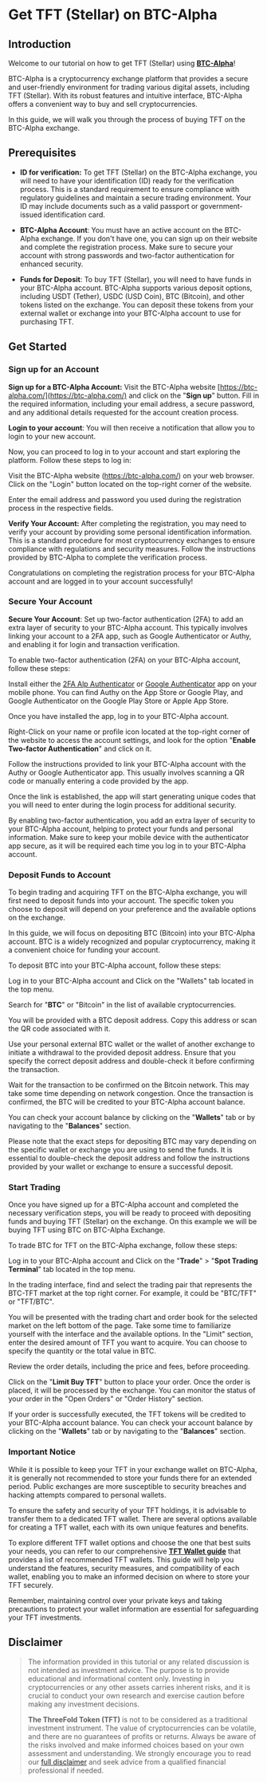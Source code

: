 <h1> Get TFT (Stellar) on BTC-Alpha </h1>



## Introduction

Welcome to our tutorial on how to get TFT (Stellar) using [**BTC-Alpha**](https://btc-alpha.com/en)! 

BTC-Alpha is a cryptocurrency exchange platform that provides a secure and user-friendly environment for trading various digital assets, including TFT (Stellar). With its robust features and intuitive interface, BTC-Alpha offers a convenient way to buy and sell cryptocurrencies. 

In this guide, we will walk you through the process of buying TFT on the BTC-Alpha exchange.

## Prerequisites

- **ID for verification:** To get TFT (Stellar) on the BTC-Alpha exchange, you will need to have your identification (ID) ready for the verification process. This is a standard requirement to ensure compliance with regulatory guidelines and maintain a secure trading environment. Your ID may include documents such as a valid passport or government-issued identification card. 
  
- **BTC-Alpha Account**: You must have an active account on the BTC-Alpha exchange. If you don't have one, you can sign up on their website and complete the registration process. Make sure to secure your account with strong passwords and two-factor authentication for enhanced security.

- **Funds for Deposit**: To buy TFT (Stellar), you will need to have funds in your BTC-Alpha account. BTC-Alpha supports various deposit options, including USDT (Tether), USDC (USD Coin), BTC (Bitcoin), and other tokens listed on the exchange. You can deposit these tokens from your external wallet or exchange into your BTC-Alpha account to use for purchasing TFT.

## Get Started

### Sign up for an Account

**Sign up for a BTC-Alpha Account:** Visit the BTC-Alpha website [https://btc-alpha.com/](https://btc-alpha.com/) and click on the "**Sign up**" button. Fill in the required information, including your email address, a secure password, and any additional details requested for the account creation process. 

**Login to your account**: You will then receive a notification that allow you to login to your new account. 

Now, you can proceed to log in to your account and start exploring the platform. Follow these steps to log in:

Visit the BTC-Alpha website (https://btc-alpha.com/) on your web browser. Click on the "Login" button located on the top-right corner of the website.

Enter the email address and password you used during the registration process in the respective fields.

**Verify Your Account:** After completing the registration, you may need to verify your account by providing some personal identification information. This is a standard procedure for most cryptocurrency exchanges to ensure compliance with regulations and security measures. Follow the instructions provided by BTC-Alpha to complete the verification process.

Congratulations on completing the registration process for your BTC-Alpha account and are logged in to your account successfully! 

### Secure Your Account

**Secure Your Account**: Set up two-factor authentication (2FA) to add an extra layer of security to your BTC-Alpha account. This typically involves linking your account to a 2FA app, such as Google Authenticator or Authy, and enabling it for login and transaction verification.

To enable two-factor authentication (2FA) on your BTC-Alpha account, follow these steps:

Install either the [2FA Alp Authenticator](https://play.google.com/store/apps/details?id=com.alp.two_fa) or [Google Authenticator](https://play.google.com/store/apps/details?id=com.google.android.apps.authenticator2&hl=en&gl=US) app on your mobile phone. You can find Authy on the App Store or Google Play, and Google Authenticator on the Google Play Store or Apple App Store.

Once you have installed the app, log in to your BTC-Alpha account.

Right-Click on your name or profile icon located at the top-right corner of the website to access the account settings, and look for the option "**Enable Two-factor Authentication**" and click on it.

Follow the instructions provided to link your BTC-Alpha account with the Authy or Google Authenticator app. This usually involves scanning a QR code or manually entering a code provided by the app.

Once the link is established, the app will start generating unique codes that you will need to enter during the login process for additional security.

By enabling two-factor authentication, you add an extra layer of security to your BTC-Alpha account, helping to protect your funds and personal information. Make sure to keep your mobile device with the authenticator app secure, as it will be required each time you log in to your BTC-Alpha account.

### Deposit Funds to Account

To begin trading and acquiring TFT on the BTC-Alpha exchange, you will first need to deposit funds into your account. The specific token you choose to deposit will depend on your preference and the available options on the exchange.

In this guide, we will focus on depositing BTC (Bitcoin) into your BTC-Alpha account. BTC is a widely recognized and popular cryptocurrency, making it a convenient choice for funding your account.

To deposit BTC into your BTC-Alpha account, follow these steps:

Log in to your BTC-Alpha account and Click on the "Wallets" tab located in the top menu.

Search for "**BTC**" or "Bitcoin" in the list of available cryptocurrencies.

You will be provided with a BTC deposit address. Copy this address or scan the QR code associated with it.

Use your personal external BTC wallet or the wallet of another exchange to initiate a withdrawal to the provided deposit address.
Ensure that you specify the correct deposit address and double-check it before confirming the transaction.

Wait for the transaction to be confirmed on the Bitcoin network. This may take some time depending on network congestion.
Once the transaction is confirmed, the BTC will be credited to your BTC-Alpha account balance.

You can check your account balance by clicking on the "**Wallets**" tab or by navigating to the "**Balances**" section.

Please note that the exact steps for depositing BTC may vary depending on the specific wallet or exchange you are using to send the funds. It is essential to double-check the deposit address and follow the instructions provided by your wallet or exchange to ensure a successful deposit.

### Start Trading

Once you have signed up for a BTC-Alpha account and completed the necessary verification steps, you will be ready to proceed with depositing funds and buying TFT (Stellar) on the exchange. On this example we will be buying TFT using BTC on BTC-Alpha Exchange.

To trade BTC for TFT on the BTC-Alpha exchange, follow these steps:

Log in to your BTC-Alpha account and Click on the "**Trade**" >  "**Spot Trading Terminal**" tab located in the top menu.

In the trading interface, find and select the trading pair that represents the BTC-TFT market at the top right corner. For example, it could be "BTC/TFT" or "TFT/BTC".

You will be presented with the trading chart and order book for the selected market on the left bottom of the page. Take some time to familiarize yourself with the interface and the available options. In the "Limit" section, enter the desired amount of TFT you want to acquire. You can choose to specify the quantity or the total value in BTC.

Review the order details, including the price and fees, before proceeding.

Click on the "**Limit Buy TFT**" button to place your order. Once the order is placed, it will be processed by the exchange. You can monitor the status of your order in the "Open Orders" or "Order History" section.

If your order is successfully executed, the TFT tokens will be credited to your BTC-Alpha account balance. You can check your account balance by clicking on the "**Wallets**" tab or by navigating to the "**Balances**" section.

### Important Notice

While it is possible to keep your TFT in your exchange wallet on BTC-Alpha, it is generally not recommended to store your funds there for an extended period. Public exchanges are more susceptible to security breaches and hacking attempts compared to personal wallets.

To ensure the safety and security of your TFT holdings, it is advisable to transfer them to a dedicated TFT wallet. There are several options available for creating a TFT wallet, each with its own unique features and benefits.

To explore different TFT wallet options and choose the one that best suits your needs, you can refer to our comprehensive [**TFT Wallet guide**](../storing_tft/storing_tft.md) that provides a list of recommended TFT wallets. This guide will help you understand the features, security measures, and compatibility of each wallet, enabling you to make an informed decision on where to store your TFT securely.

Remember, maintaining control over your private keys and taking precautions to protect your wallet information are essential for safeguarding your TFT investments.

## Disclaimer

> The information provided in this tutorial or any related discussion is not intended as investment advice. The purpose is to provide educational and informational content only. Investing in cryptocurrencies or any other assets carries inherent risks, and it is crucial to conduct your own research and exercise caution before making any investment decisions. 
> 
> **The ThreeFold Token (TFT)** is not to be considered as a traditional investment instrument. The value of cryptocurrencies can be volatile, and there are no guarantees of profits or returns. Always be aware of the risks involved and make informed choices based on your own assessment and understanding. We strongly encourage you to read our [full disclaimer](https://library.threefold.me/info/legal/#/legal__disclaimer) and seek advice from a qualified financial professional if needed.